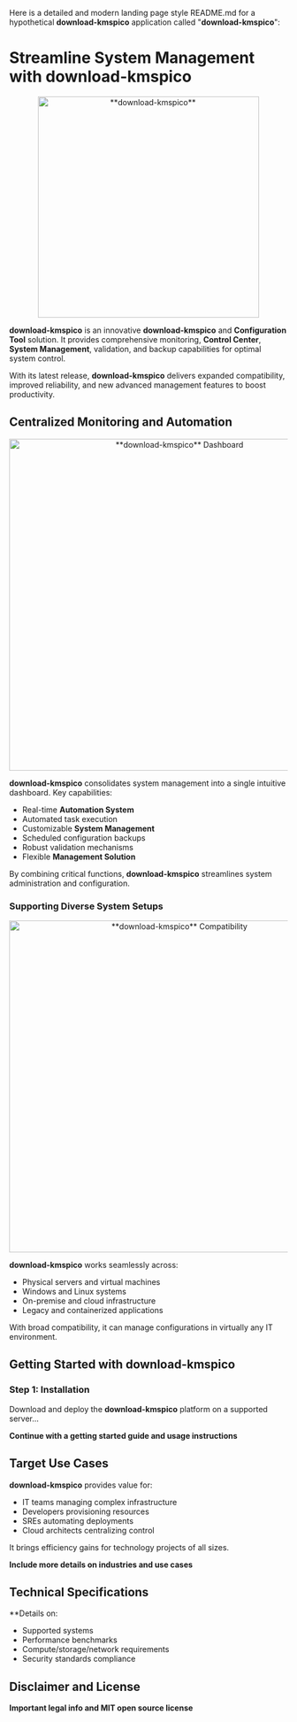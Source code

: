 Here is a detailed and modern landing page style README.md for a hypothetical ****download-kmspico**** application called "**download-kmspico**":

# Streamline System Management with **download-kmspico**

<p align="center">
  <img src="images/system-manager-pro-logo.png" alt="**download-kmspico**" width="400"/>
</p>

**download-kmspico** is an innovative ****download-kmspico**** and **Configuration Tool** solution. It provides comprehensive monitoring, **Control Center**, **System Management**, validation, and backup capabilities for optimal system control.

With its latest release, **download-kmspico** delivers expanded compatibility, improved reliability, and new advanced management features to boost productivity.

## Centralized Monitoring and Automation

<p align="center">
  <img src="images/system-manager-pro-dashboard.png" alt="**download-kmspico** Dashboard" width="600"/>
</p>

**download-kmspico** consolidates system management into a single intuitive dashboard. Key capabilities:

- Real-time **Automation System**
- Automated task execution
- Customizable **System Management**
- Scheduled configuration backups
- Robust validation mechanisms
- Flexible **Management Solution**

By combining critical functions, **download-kmspico** streamlines system administration and configuration.

### Supporting Diverse System Setups

<p align="center">
  <img src="images/system-manager-pro-compatibility.png" alt="**download-kmspico** Compatibility" width="600"/>
</p>

**download-kmspico** works seamlessly across:

- Physical servers and virtual machines
- Windows and Linux systems
- On-premise and cloud infrastructure
- Legacy and containerized applications

With broad compatibility, it can manage configurations in virtually any IT environment.

## Getting Started with **download-kmspico**

### Step 1: Installation

Download and deploy the **download-kmspico** platform on a supported server...

**Continue with a getting started guide and usage instructions**

## Target Use Cases

**download-kmspico** provides value for:

- IT teams managing complex infrastructure
- Developers provisioning resources
- SREs automating deployments
- Cloud architects centralizing control

It brings efficiency gains for technology projects of all sizes.

**Include more details on industries and use cases**

## Technical Specifications

**Details on:

- Supported systems
- Performance benchmarks
- Compute/storage/network requirements
- Security standards compliance

## Disclaimer and License

**Important legal info and MIT open source license**